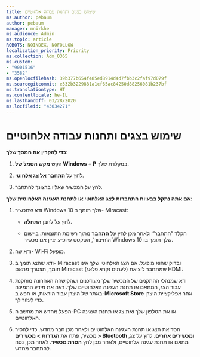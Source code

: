 ```yaml
---
title: שימוש בצגים ותחנות עבודה אלחוטיים
ms.author: pebaum
author: pebaum
manager: mnirkhe
ms.audience: Admin
ms.topic: article
ROBOTS: NOINDEX, NOFOLLOW
localization_priority: Priority
ms.collection: Adm_O365
ms.custom:
- "9001516"
- "3582"
ms.openlocfilehash: 39b377b654f485ed8914d4d7fbb3c2faf97d079f
ms.sourcegitcommit: e332b3229881a1cf65ac84250d88256081b237bf
ms.translationtype: HT
ms.contentlocale: he-IL
ms.lasthandoff: 03/28/2020
ms.locfileid: "43034271"
---
```

# <a name="use-wireless-displays-or-docks"></a>שימוש בצגים ותחנות עבודה אלחוטיים

**כדי להקרין את המסך שלך**:

1. הקש **מקש הסמל של Windows + P** במקלדת שלך.

2. לחץ על **התחבר אל צג אלחוטי**.

3. לחץ על המכשיר שאליו ברצונך להתחבר.

**אם אתה נתקל בבעיות התחברות לצג האלחוטי או לתחנת העגינה האלחוטית שלך**:

1. ודא שמכשיר Windows 10 שלך תומך ב- Miracast: 

    - לחץ על לחצן **התחלה**.
    
    - הקלד “התחבר“ ולאחר מכן לחץ על **התחבר** מתוך רשימת התוצאות. ביישום ה‘חיבור‘, הטקסט שיופיע יציין אם מכשיר Windows 10 שלך תומך בו. 

2. ודא שה- Wi-Fi מופעל. 

3. ודא שהצג תומך ב- Miracast ובדוק שהוא מופעל. אם הצג האלחוטי שלך אינו תומך, תצטרך מתאם Miracast (לעתים נקרא פלאג) שמתחבר ליציאת HDMI.

4. ודא שמנהלי ההתקנים של המכשיר שלך מעודכנים ושהקושחה האחרונה מותקנת עבור הצג, המתאם או תחנת העגינה האלחוטיים שלך. ראה את מידע התמיכה באתר של היצרן עבור הוראות, או חפש ב-**Microsoft Store** אחר אפליקציית היצרן כדי לעזור לך.

5. הפעל מחדש את מחשב ה-PC או את הטלפון שלך ואת צג או תחנת העגינה האלחוטיים.

6. הסר את הצג או תחנת העגינה האלחוטיים ולאחר מכן חבר מחדש. כדי להסיר מכשיר, פתח את **הגדרות > מכשירים > Bluetooth ומכשירים אחרים**. לחץ על צג, מתאם או תחנת עגינה אלחוטיים, ולאחר מכן לחץ **הסרת מכשיר**. לאחר מכן, נסה להתחבר מחדש.
